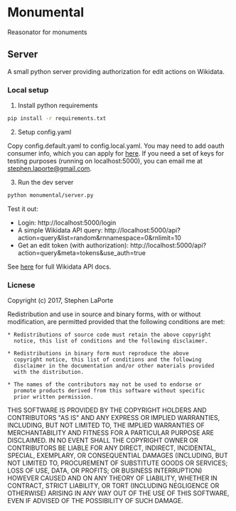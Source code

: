 # Monumental

Reasonator for monuments

## Server

A small python server providing authorization for edit actions on Wikidata.

### Local setup

1. Install python requirements

```bash
pip install -r requirements.txt
```

2. Setup config.yaml

Copy config.default.yaml to config.local.yaml. You may need to add oauth consumer info, which you can apply for [here](https://meta.wikimedia.org/wiki/Special:OAuthConsumerRegistration/propose). If you need a set of keys for testing purposes (running on localhost:5000), you can email me at <stephen.laporte@gmail.com>.

3. Run the dev server

```bash
python monumental/server.py
```

Test it out:

 - Login: http://localhost:5000/login
 - A simple Wikidata API query: http://localhost:5000/api?action=query&list=random&rnnamespace=0&rnlimit=10 
 - Get an edit token (with authorization): http://localhost:5000/api?action=query&meta=tokens&use_auth=true

See [here](https://www.wikidata.org/w/api.php) for full Wikidata API docs.

### Licnese

Copyright (c) 2017, Stephen LaPorte

Redistribution and use in source and binary forms, with or without
modification, are permitted provided that the following conditions are
met:

    * Redistributions of source code must retain the above copyright
      notice, this list of conditions and the following disclaimer.

    * Redistributions in binary form must reproduce the above
      copyright notice, this list of conditions and the following
      disclaimer in the documentation and/or other materials provided
      with the distribution.

    * The names of the contributors may not be used to endorse or
      promote products derived from this software without specific
      prior written permission.

THIS SOFTWARE IS PROVIDED BY THE COPYRIGHT HOLDERS AND CONTRIBUTORS
"AS IS" AND ANY EXPRESS OR IMPLIED WARRANTIES, INCLUDING, BUT NOT
LIMITED TO, THE IMPLIED WARRANTIES OF MERCHANTABILITY AND FITNESS FOR
A PARTICULAR PURPOSE ARE DISCLAIMED. IN NO EVENT SHALL THE COPYRIGHT
OWNER OR CONTRIBUTORS BE LIABLE FOR ANY DIRECT, INDIRECT, INCIDENTAL,
SPECIAL, EXEMPLARY, OR CONSEQUENTIAL DAMAGES (INCLUDING, BUT NOT
LIMITED TO, PROCUREMENT OF SUBSTITUTE GOODS OR SERVICES; LOSS OF USE,
DATA, OR PROFITS; OR BUSINESS INTERRUPTION) HOWEVER CAUSED AND ON ANY
THEORY OF LIABILITY, WHETHER IN CONTRACT, STRICT LIABILITY, OR TORT
(INCLUDING NEGLIGENCE OR OTHERWISE) ARISING IN ANY WAY OUT OF THE USE
OF THIS SOFTWARE, EVEN IF ADVISED OF THE POSSIBILITY OF SUCH DAMAGE.
